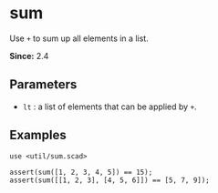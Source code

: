 # sum

Use `+` to sum up all elements in a list.

**Since:** 2.4

## Parameters

- `lt` : a list of elements that can be applied by `+`.

## Examples

    use <util/sum.scad>

    assert(sum([1, 2, 3, 4, 5]) == 15);
    assert(sum([[1, 2, 3], [4, 5, 6]]) == [5, 7, 9]);
